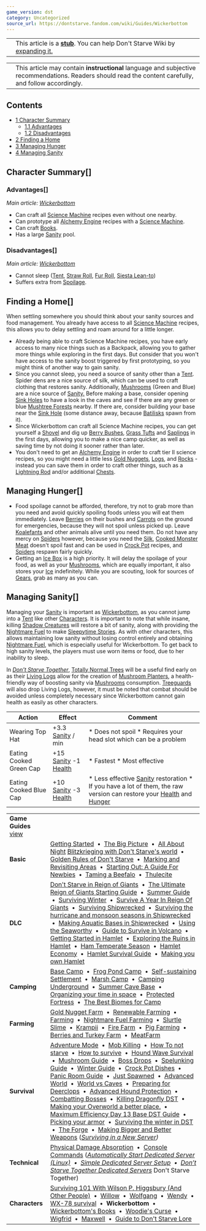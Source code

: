 ```yaml
---
game_version: dst
category: Uncategorized
source_url: https://dontstarve.fandom.com/wiki/Guides/Wickerbottom
---
```


|  |  |
| --- | --- |
|  | This article is a [**stub**](/wiki/Category:Article_stubs "Category:Article stubs"). You can help Don't Starve Wiki by [expanding it.](https://dontstarve.fandom.com/wiki/Guides/Wickerbottom?action=edit) |

|  |  |
| --- | --- |
|  | This article may contain **instructional** language and subjective recommendations. Readers should read the content carefully, and follow accordingly. |

## Contents

* [1 Character Summary](#Character_Summary)
  + [1.1 Advantages](#Advantages)
  + [1.2 Disadvantages](#Disadvantages)
* [2 Finding a Home](#Finding_a_Home)
* [3 Managing Hunger](#Managing_Hunger)
* [4 Managing Sanity](#Managing_Sanity)

## Character Summary[]

### Advantages[]

*Main article: [Wickerbottom](/wiki/Wickerbottom "Wickerbottom")*

* Can craft all [Science Machine](/wiki/Science_Machine "Science Machine") recipes even without one nearby.
* Can prototype all [Alchemy Engine](/wiki/Alchemy_Engine "Alchemy Engine") recipes with a [Science Machine](/wiki/Science_Machine "Science Machine").
* Can craft [Books](/wiki/Books "Books").
* Has a large [Sanity](/wiki/Sanity "Sanity") pool.

### Disadvantages[]

*Main article: [Wickerbottom](/wiki/Wickerbottom "Wickerbottom")*

* Cannot sleep ([Tent](/wiki/Tent "Tent"), [Straw Roll](/wiki/Straw_Roll "Straw Roll"), [Fur Roll](/wiki/Fur_Roll "Fur Roll"), [Siesta Lean-to](/wiki/Siesta_Lean-to "Siesta Lean-to"))
* Suffers extra from [Spoilage](/wiki/Spoilage "Spoilage").

## Finding a Home[]

When settling somewhere you should think about your sanity sources and food management. You already have access to all [Science Machine](/wiki/Science_Machine "Science Machine") recipes, this allows you to delay settling and roam around for a little longer.

* Already being able to craft Science Machine recipes, you have early access to many nice things such as a Backpack, allowing you to gather more things while exploring in the first days. But consider that you won't have access to the sanity boost triggered by first prototyping, so you might think of another way to gain sanity.
* Since you cannot sleep, you need a source of sanity other than a [Tent](/wiki/Tent "Tent"). Spider dens are a nice source of silk, which can be used to craft clothing that restores sanity. Additionally, [Mushrooms](/wiki/Mushrooms "Mushrooms") (Green and Blue) are a nice source of [Sanity.](/wiki/Sanity "Sanity") Before making a base, consider opening [Sink Holes](/wiki/Sink_Hole "Sink Hole") to have a look in the caves and see if there are any green or blue [Mushtree Forests](/wiki/Mushtree_Forest "Mushtree Forest") nearby. If there are, consider building your base near the [Sink Hole](/wiki/Sink_Hole "Sink Hole") (some distance away, because [Batilisks](/wiki/Batilisk "Batilisk") spawn from it).
* Since Wickerbottom can craft all Science Machine recipes, you can get yourself a [Shovel](/wiki/Shovel "Shovel") and dig up [Berry Bushes](/wiki/Berry_Bush "Berry Bush"), [Grass Tufts](/wiki/Grass_Tuft "Grass Tuft") and [Saplings](/wiki/Sapling "Sapling") in the first days, allowing you to make a nice camp quicker, as well as saving time by not doing it sooner rather than later.
* You don't need to get an [Alchemy Engine](/wiki/Alchemy_Engine "Alchemy Engine") in order to craft tier II science recipes, so you might need a little less [Gold Nuggets](/wiki/Gold_Nuggets "Gold Nuggets"), [Logs](/wiki/Logs "Logs"), and [Rocks](/wiki/Rocks "Rocks") - instead you can save them in order to craft other things, such as a [Lightning Rod](/wiki/Lightning_Rod "Lightning Rod") and/or additional [Chests](/wiki/Chest "Chest").

## Managing Hunger[]

* Food spoilage cannot be afforded, therefore, try not to grab more than you need and avoid quickly spoiling foods unless you will eat them immediately. Leave [Berries](/wiki/Berries "Berries") on their bushes and [Carrots](/wiki/Carrots "Carrots") on the ground for emergencies, because they will not spoil unless picked up. Leave [Koalefants](/wiki/Koalefant "Koalefant") and other animals alive until you need them. Do not have any mercy on [Spiders](/wiki/Spiders "Spiders") however, because you need the [Silk](/wiki/Silk "Silk"), [Cooked Monster Meat](/wiki/Monster_meat "Monster meat") doesn't spoil fast and can be used in [Crock Pot](/wiki/Crock_Pot "Crock Pot") recipes, and [Spiders](/wiki/Spiders "Spiders") respawn fairly quickly.
* Getting an [Ice Box](/wiki/Ice_Box "Ice Box") is a high priority. It will delay the spoilage of your food, as well as your [Mushrooms](/wiki/Mushrooms "Mushrooms"), which are equally important, it also stores your [Ice](/wiki/Ice "Ice") indefinitely. While you are scouting, look for sources of [Gears](/wiki/Gears "Gears"), grab as many as you can.

## Managing Sanity[]

Managing your [Sanity](/wiki/Sanity "Sanity") is important as [Wickerbottom](/wiki/Wickerbottom "Wickerbottom"), as you cannot jump into a [Tent](/wiki/Tent "Tent") like other [Characters](/wiki/Characters "Characters"). It is important to note that while insane, killing [Shadow Creatures](/wiki/Shadow_Creatures "Shadow Creatures") will restore a bit of sanity, along with providing the [Nightmare Fuel](/wiki/Nightmare_Fuel "Nightmare Fuel") to make [Sleepytime Stories](/wiki/Books#Sleepytime_Stories "Books"). As with other characters, this allows maintaining low sanity without losing control entirely and obtaining [Nightmare Fuel](/wiki/Nightmare_Fuel "Nightmare Fuel"), which is especially useful for Wickerbottom. To get back to high sanity levels, the players must use worn items or food, due to her inability to sleep.

In *[Don't Starve Together](/wiki/Don%27t_Starve_Together "Don't Starve Together")*, [Totally Normal Trees](/wiki/Tree/Totally_Normal "Tree/Totally Normal") will be a useful find early on as their [Living Logs](/wiki/Living_Log "Living Log") allow for the creation of [Mushroom Planters](/wiki/Mushroom_Planter "Mushroom Planter"), a health-friendly way of boosting sanity via [Mushrooms](/wiki/Mushrooms "Mushrooms") consumption. [Treeguards](/wiki/Treeguard "Treeguard") will also drop Living Logs, however, it must be noted that combat should be avoided unless completely necessary since Wickerbottom cannot gain health as easily as other characters.

| Action | Effect | Comment |
| --- | --- | --- |
| Wearing Top Hat | +3.3 [Sanity](/wiki/Sanity "Sanity") / min | * Does not spoil * Requires your head slot which can be a problem |
| Eating Cooked Green Cap | +15 [Sanity](/wiki/Sanity "Sanity")   -1 [Health](/wiki/Health "Health") | * Fastest * Most effective |
| Eating Cooked Blue Cap | +10 [Sanity](/wiki/Sanity "Sanity")   -3 [Health](/wiki/Health "Health") | * Less effective [Sanity](/wiki/Sanity "Sanity") restoration * If you have a lot of them, the raw version can restore your [Health](/wiki/Health "Health") and [Hunger](/wiki/Hunger "Hunger") |

|  |  |
| --- | --- |
| **Game Guides** [view](/wiki/Template:Guide "Template:Guide") | |
| **Basic** | [Getting Started](/wiki/Guides/Getting_Started_Guide "Guides/Getting Started Guide")  •  [The Big Picture](/wiki/Guides/The_Big_Picture "Guides/The Big Picture")  •  [All About Night](/wiki/Guides/All_About_Night "Guides/All About Night") [Blitzkrieging with Don't Starve's world](/wiki/Guides/Blitzkrieging_with_Don%27t_Starve%27s_world "Guides/Blitzkrieging with Don't Starve's world")  •  [Golden Rules of Don't Starve](/wiki/Guides/Golden_Rules_of_Don%27t_Starve "Guides/Golden Rules of Don't Starve")  •  [Marking and Revisiting Areas](/wiki/Guides/Marking_and_Revisiting_Areas "Guides/Marking and Revisiting Areas")  •  [Starting Out: A Guide For Newbies](/wiki/Guides/Starting_Out:_A_Guide_For_Newbies "Guides/Starting Out: A Guide For Newbies")  •  [Taming a Beefalo](/wiki/Guides/Taming_a_Beefalo "Guides/Taming a Beefalo")  •  [Thulecite](/wiki/Guides/Thulecite "Guides/Thulecite") |
| **DLC** | [Don't Starve in Reign of Giants](/wiki/Guides/Don%27t_Starve_in_Reign_of_Giants "Guides/Don't Starve in Reign of Giants")  •  [The Ultimate Reign of Giants Starting Guide](/wiki/Guides/The_Ultimate_Reign_Of_Giants_Starting_Guide "Guides/The Ultimate Reign Of Giants Starting Guide")  •  [Summer Guide](/wiki/Guides/Summer_Guide "Guides/Summer Guide")  •  [Surviving Winter](/wiki/Guides/Surviving_Winter "Guides/Surviving Winter")  •  [Survive A Year In Reign Of Giants](/wiki/Guides/Survive_A_Year_In_Reign_Of_Giants "Guides/Survive A Year In Reign Of Giants")  •  [Surviving Shipwrecked](/wiki/Guides/Surviving_Shipwrecked "Guides/Surviving Shipwrecked")  •  [Surviving the hurricane and monsoon seasons in Shipwrecked](/wiki/Guides/Surviving_a_year_in_Shipwrecked "Guides/Surviving a year in Shipwrecked")  •  [Making Aquatic Bases in Shipwrecked](/wiki/Guides/Making_Aquatic_Bases_in_Shipwrecked "Guides/Making Aquatic Bases in Shipwrecked")  •  [Using the Seaworthy](/wiki/Guides/From_SW_to_RoG_via_the_Seaworthy! "Guides/From SW to RoG via the Seaworthy!")  •  [Guide to Survive in Volcano](/wiki/Guides/Guide_to_Survive_in_Volcano "Guides/Guide to Survive in Volcano")  •  [Getting Started in Hamlet](/wiki/Guides/Getting_Started_in_Hamlet "Guides/Getting Started in Hamlet")  •  [Exploring the Ruins in Hamlet](/wiki/Guides/Exploring_the_Ruins_in_Hamlet "Guides/Exploring the Ruins in Hamlet")  •  [Ham Temperate Season](/wiki/Guides/Ham_Temperate_Season "Guides/Ham Temperate Season")  •  [Hamlet Economy](/wiki/Guides/Hamlet_Economy "Guides/Hamlet Economy")  •  [Hamlet Survival Guide](/wiki/Guides/Hamlet_Survival_Guide "Guides/Hamlet Survival Guide")  •  [Making you own Hamlet](/wiki/Guides/Making_you_own_Hamlet "Guides/Making you own Hamlet") |
| **Camping** | [Base Camp](/wiki/Guides/Base_Camp_Guide "Guides/Base Camp Guide")  •  [Frog Pond Camp](/wiki/Guides/Frog_Pond_Camp_Guide "Guides/Frog Pond Camp Guide")  •  [Self-sustaining Settlement](/wiki/Guides/Self-sustaining_Settlement_Guide "Guides/Self-sustaining Settlement Guide")  •  [Marsh Camp](/wiki/Guides/Marsh_Camp_Guide "Guides/Marsh Camp Guide")  •  [Camping Underground](/wiki/Guides/Camping_Underground "Guides/Camping Underground")  •  [Summer Cave Base](/wiki/Guides/Summer_Cave_Base "Guides/Summer Cave Base")  •  [Organizing your time in space](/wiki/Guides/Organizing_your_time_in_space "Guides/Organizing your time in space")  •  [Protected Fortress](/wiki/Guides/Protected_Fortress "Guides/Protected Fortress")  •  [The Best Biomes for Camp](/wiki/Guides/The_Best_Biomes_for_Camp "Guides/The Best Biomes for Camp") |
| **Farming** | [Gold Nugget Farm](/wiki/Guides/Gold_Nugget_Farm_Guide "Guides/Gold Nugget Farm Guide")  •  [Renewable Farming](/wiki/Guides/Renewable_Farming "Guides/Renewable Farming")  •  [Farming](/wiki/Guides/Farming "Guides/Farming")  •  [Nightmare Fuel Farming](/wiki/Guides/Nightmare_Fuel_Farming "Guides/Nightmare Fuel Farming")  •  [Slurtle Slime](/wiki/Guides/Slurtle_Slime_Guide "Guides/Slurtle Slime Guide")  •  [Krampii](/wiki/Guides/Managing_Naughtiness "Guides/Managing Naughtiness")  •  [Fire Farm](/wiki/Guides/Fire_Farm "Guides/Fire Farm")  •  [Pig Farming](/wiki/Guides/Pig_Farming "Guides/Pig Farming")  •  [Berries and Turkey Farm](/wiki/Guides/Incredible_Inedible "Guides/Incredible Inedible")  •  [MeatFarm](/wiki/Guides/MeatFarm "Guides/MeatFarm") |
| **Survival** | [Adventure Mode](/wiki/Guides/Adventure_Guide "Guides/Adventure Guide")  •  [Mob Killing](/wiki/Guides/Mob_Killing_Guide "Guides/Mob Killing Guide")  •  [How To not starve](/wiki/Guides/How_to_not_starve "Guides/How to not starve")  •  [How to survive](/wiki/Guides/How_to_Survive "Guides/How to Survive")  •  [Hound Wave Survival](/wiki/Guides/Hound_Wave_Survival_Guide "Guides/Hound Wave Survival Guide")  •  [Mushroom Guide](/wiki/Guides/Mushroom_Guide "Guides/Mushroom Guide")  •  [Boss Drops](/wiki/Guides/What_To_Do_With_Boss_Drops "Guides/What To Do With Boss Drops")  •  [Spelunking Guide](/wiki/Guides/Spelunking_Guide "Guides/Spelunking Guide")  •  [Winter Guide](/wiki/Guides/Winter_Guide "Guides/Winter Guide")  •  [Crock Pot Dishes](/wiki/Guides/Crock_Pot_Dishes "Guides/Crock Pot Dishes")  •  [Panic Room Guide](/wiki/Guides/Panic_Room "Guides/Panic Room")  •  [Just Spawned](/wiki/Guides/You_Have_Just_Spawned,_Now_What%3F%3F "Guides/You Have Just Spawned, Now What??")  •  [Advanced World](/wiki/Guides/Advanced_World "Guides/Advanced World")  •  [World vs Caves](/wiki/Guides/World_vs_Caves "Guides/World vs Caves")  •  [Preparing for Deerclops](/wiki/Guides/Preparing_for_Deerclops "Guides/Preparing for Deerclops")  •  [Advanced Hound Protection](/wiki/Guides/Advanced_Hound_Protection "Guides/Advanced Hound Protection")  •  [Combatting Bosses](/wiki/Guides/Combatting_Bosses "Guides/Combatting Bosses")  •  [Killing Dragonfly DST](/wiki/Guides/Killing_Dragonfly_DST "Guides/Killing Dragonfly DST")  •  [Making your Overworld a better place.](/wiki/Guides/Making_your_Overworld_a_better_place. "Guides/Making your Overworld a better place.")  •  [Maximum Efficiency Day 13 Base DST Guide](/wiki/Guides/Maximum_Efficiency_Day_13_Base_DST_Guide "Guides/Maximum Efficiency Day 13 Base DST Guide")  •  [Picking your armor](/wiki/Guides/Picking_your_armor "Guides/Picking your armor")  •  [Surviving the winter in DST](/wiki/Guides/Surviving_the_winter_in_DST "Guides/Surviving the winter in DST")  •  [The Forge](/wiki/Guides/The_Forge "Guides/The Forge")  •  [Making Bigger and Better Weapons](/wiki/Guides/Making_Bigger_and_Better_Weapons "Guides/Making Bigger and Better Weapons")  (*[Surviving in a New Server](/wiki/Guides/Surviving_in_a_New_Server "Guides/Surviving in a New Server"))* |
| **Technical** | [Physical Damage Absorption](/wiki/Guides/Physical_Damage_Absorption "Guides/Physical Damage Absorption")  •  [Console Commands](/wiki/Guides/Console "Guides/Console")  (*[Automatically Start Dedicated Server (Linux)](/wiki/Guides/Automatically_Start_Dedicated_Server_(Linux) "Guides/Automatically Start Dedicated Server (Linux)")  •  [Simple Dedicated Server Setup](/wiki/Guides/Simple_Dedicated_Server_Setup "Guides/Simple Dedicated Server Setup")  •  [Don’t Starve Together Dedicated Servers](/wiki/Guides/Don%E2%80%99t_Starve_Together_Dedicated_Servers "Guides/Don’t Starve Together Dedicated Servers")* Don't Starve Together) |
| **Characters** | [Surviving 101 With Wilson P. Higgsbury (And Other People)](/wiki/Guides/Surviving_101_With_Wilson_P._Higgsbury_(And_Other_People) "Guides/Surviving 101 With Wilson P. Higgsbury (And Other People)")  •  [Willow](/wiki/Guides/Character_guide-Willow "Guides/Character guide-Willow")  •  [Wolfgang](/wiki/Guides/Character_guide_-_Wolfgang,_The_Strongman "Guides/Character guide - Wolfgang, The Strongman")  •  [Wendy](/wiki/Guides/Character_guides-Wendy "Guides/Character guides-Wendy")  •  [WX-78 survival](/wiki/Guides/WX-78_survival "Guides/WX-78 survival")  •  **Wickerbottom**  •  [Wickerbottom's Books](/wiki/Guides/Character_guide_-_Wickerbottom%27s_Books "Guides/Character guide - Wickerbottom's Books")  •  [Woodie's Curse](/wiki/Guides/Woodie%27s_Curse "Guides/Woodie's Curse")  •  [Wigfrid](/wiki/User_blog:Cmshaw/Adventure_Mode_with_Wigfrid_Guide "User blog:Cmshaw/Adventure Mode with Wigfrid Guide")  •  [Maxwell](/wiki/Guides/Character_Guide_-_Maxwell "Guides/Character Guide - Maxwell")  •  [Guide to Don't Starve Lore](/wiki/Guides/Guide_to_Don%27t_Starve_Lore "Guides/Guide to Don't Starve Lore") |